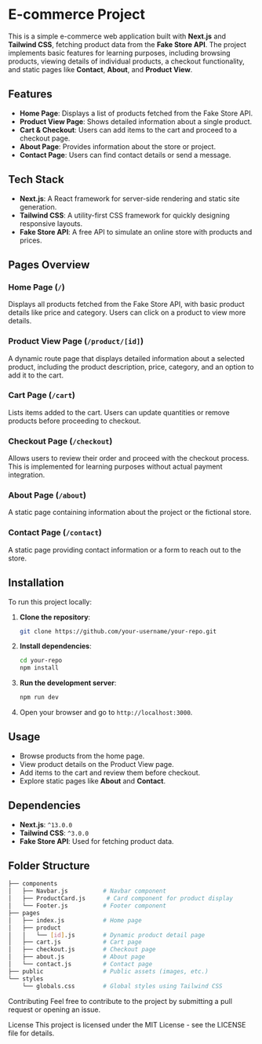 # E-commerce Project

This is a simple e-commerce web application built with **Next.js** and **Tailwind CSS**, fetching product data from the **Fake Store API**. The project implements basic features for learning purposes, including browsing products, viewing details of individual products, a checkout functionality, and static pages like **Contact**, **About**, and **Product View**.

## Features

- **Home Page**: Displays a list of products fetched from the Fake Store API.
- **Product View Page**: Shows detailed information about a single product.
- **Cart & Checkout**: Users can add items to the cart and proceed to a checkout page.
- **About Page**: Provides information about the store or project.
- **Contact Page**: Users can find contact details or send a message.

## Tech Stack

- **Next.js**: A React framework for server-side rendering and static site generation.
- **Tailwind CSS**: A utility-first CSS framework for quickly designing responsive layouts.
- **Fake Store API**: A free API to simulate an online store with products and prices.

## Pages Overview

### Home Page (`/`)

Displays all products fetched from the Fake Store API, with basic product details like price and category. Users can click on a product to view more details.

### Product View Page (`/product/[id]`)

A dynamic route page that displays detailed information about a selected product, including the product description, price, category, and an option to add it to the cart.

### Cart Page (`/cart`)

Lists items added to the cart. Users can update quantities or remove products before proceeding to checkout.

### Checkout Page (`/checkout`)

Allows users to review their order and proceed with the checkout process. This is implemented for learning purposes without actual payment integration.

### About Page (`/about`)

A static page containing information about the project or the fictional store.

### Contact Page (`/contact`)

A static page providing contact information or a form to reach out to the store.

## Installation

To run this project locally:

1. **Clone the repository**:

   ```bash
   git clone https://github.com/your-username/your-repo.git
   ```

2. **Install dependencies**:

   ```bash
   cd your-repo
   npm install
   ```

3. **Run the development server**:

   ```bash
   npm run dev
   ```

4. Open your browser and go to `http://localhost:3000`.

## Usage

- Browse products from the home page.
- View product details on the Product View page.
- Add items to the cart and review them before checkout.
- Explore static pages like **About** and **Contact**.

## Dependencies

- **Next.js**: `^13.0.0`
- **Tailwind CSS**: `^3.0.0`
- **Fake Store API**: Used for fetching product data.

## Folder Structure

```bash
├── components
│   ├── Navbar.js          # Navbar component
│   ├── ProductCard.js      # Card component for product display
│   └── Footer.js          # Footer component
├── pages
│   ├── index.js           # Home page
│   ├── product
│   │   └── [id].js        # Dynamic product detail page
│   ├── cart.js            # Cart page
│   ├── checkout.js        # Checkout page
│   ├── about.js           # About page
│   └── contact.js         # Contact page
├── public                 # Public assets (images, etc.)
└── styles
    └── globals.css        # Global styles using Tailwind CSS
```

Contributing
Feel free to contribute to the project by submitting a pull request or opening an issue.

License
This project is licensed under the MIT License - see the LICENSE file for details.
